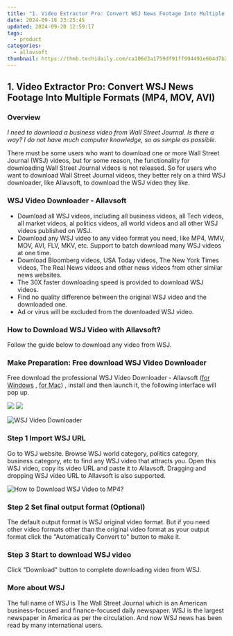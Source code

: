```yaml
---
title: "1. Video Extractor Pro: Convert WSJ News Footage Into Multiple Formats (MP4, MOV, AVI)"
date: 2024-09-18 23:25:45
updated: 2024-09-20 12:59:17
tags:
  - product
categories:
  - allavsoft
thumbnail: https://thmb.techidaily.com/ca106d3a1759df91ff994491e604d7b2503de3936ded446ac4b42dea9ea4d4d9.jpg
---
```


## 1. Video Extractor Pro: Convert WSJ News Footage Into Multiple Formats (MP4, MOV, AVI)

### Overview

_I need to download a business video from Wall Street Journal. Is there a way? I do not have much computer knowledge, so as simple as possible._

There must be some users who want to download one or more Wall Street Journal (WSJ) videos, but for some reason, the functionality for downloading Wall Street Journal videos is not released. So for users who want to download Wall Street Journal videos, they better rely on a third WSJ downloader, like Allavsoft, to download the WSJ video they like.

### WSJ Video Downloader - Allavsoft

* Download all WSJ videos, including all business videos, all Tech videos, all market videos, al politics videos, all world videos and all other WSJ videos published on WSJ.
* Download any WSJ video to any video format you need, like MP4, WMV, MOV, AVI, FLV, MKV, etc. Support to batch download many WSJ videos at one time.
* Download Bloomberg videos, USA Today videos, The New York Times videos, The Real News videos and other news videos from other similar news websites.
* The 30X faster downloading speed is provided to download WSJ videos.
* Find no quality difference between the original WSJ video and the downloaded one.
* Ad or virus will be excluded from the downloaded WSJ video.

### How to Download WSJ Video with Allavsoft?

Follow the guide below to download any video from WSJ.

### Make Preparation: Free download WSJ Video Downloader

Free download the professional WSJ Video Downloader - Allavsoft ([for Windows](https://tools.techidaily.com/allavsoft/products/) , [for Mac](https://tools.techidaily.com/allavsoft/products/)) , install and then launch it, the following interface will pop up.

[![](https://www.allavsoft.com/how-to/../images/how-to/free-download-win.jpg)](https://tools.techidaily.com/allavsoft/products/) [![](https://www.allavsoft.com/how-to/../images/how-to/free-download-mac.jpg)](https://tools.techidaily.com/allavsoft/products/)

![WSJ Video Downloader](https://www.allavsoft.com/how-to/../images/allavsoft/screen-shot-600.jpg)

### Step 1 Import WSJ URL

Go to WSJ website. Browse WSJ world category, politics category, business category, etc to find any WSJ video that attracts you. Open this WSJ video, copy its video URL and paste it to Allavsoft. Dragging and dropping WSJ video URL to Allavsoft is also supported.

![How to Download WSJ Video to MP4?](https://www.allavsoft.com/how-to/../images/how-to/download-rtmp-video/download-rtmp-video.jpg)

### Step 2 Set final output format (Optional)

The default output format is WSJ original video format. But if you need other video formats other than the original video format as your output format click the "Automatically Convert to" button to make it.

### Step 3 Start to download WSJ video

Click "Download" button to complete downloading video from WSJ.

### More about WSJ

The full name of WSJ is The Wall Street Journal which is an American business-focused and finance-focused daily newspaper. WSJ is the largest newspaper in America as per the circulation. And now WSJ news has been read by many international users.

<ins class="adsbygoogle"
     style="display:block"
     data-ad-format="autorelaxed"
     data-ad-client="ca-pub-7571918770474297"
     data-ad-slot="1223367746"></ins>



<ins class="adsbygoogle"
     style="display:block"
     data-ad-client="ca-pub-7571918770474297"
     data-ad-slot="8358498916"
     data-ad-format="auto"
     data-full-width-responsive="true"></ins>
